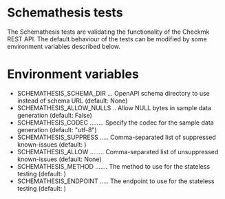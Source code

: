 Schemathesis tests
==================

The Schemathesis tests are validating the functionality of the Checkmk
REST API. The default behaviour of the tests can be modified by some
environment variables described below.

# Environment variables

* SCHEMATHESIS_SCHEMA_DIR ... OpenAPI schema directory to use instead of schema URL (default: None)
* SCHEMATHESIS_ALLOW_NULLS .. Allow NULL bytes in sample data generation (default: False)
* SCHEMATHESIS_CODEC ........ Specify the codec for the sample data generation (default: "utf-8")
* SCHEMATHESIS_SUPPRESS ..... Comma-separated list of suppressed known-issues (default: <all>)
* SCHEMATHESIS_ALLOW ........ Comma-separated list of unsuppressed known-issues (default: None)
* SCHEMATHESIS_METHOD ....... The method to use for the stateless testing (default: <all>)
* SCHEMATHESIS_ENDPOINT ..... The endpoint to use for the stateless testing (default: <all>)

